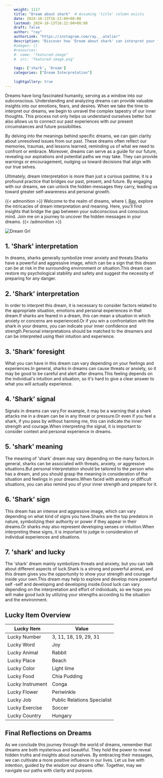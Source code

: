 ```yaml
---
    weight: 1117
    title: "Dream about shark"  # Assuming 'title' column exists
    date: 2024-10-13T16:22:00+08:00
    lastmod: 2024-10-13T16:22:00+08:00
    draft: false
    author: "ray"
    authorLink: "https://instagram.com/ray._.atelier"
    description: "Discover how 'Dream about shark' can interpret your future and uncover its significant meanings in your life."
    #images: []
    #resources:
    #- name: "featured-image"
    #  src: "featured-image.png"
    
    tags: ['shark', 'Dream']
    categories: ["Dream Interpretation"]
    
    lightgallery: true
---
```

    
Dreams have long fascinated humanity, serving as a window into our subconscious. Understanding and analyzing dreams can provide valuable insights into our emotions, fears, and desires. When we take the time to interpret our dreams, we begin to unravel the complex tapestry of our inner thoughts. This process not only helps us understand ourselves better but also allows us to connect our past experiences with our present circumstances and future possibilities.

By delving into the meanings behind specific dreams, we can gain clarity about unresolved issues from our past. These dreams often reflect our memories, traumas, and lessons learned, reminding us of what we need to confront or embrace. Moreover, dreams can serve as a guide for our future, revealing our aspirations and potential paths we may take. They can provide warnings or encouragement, nudging us toward decisions that align with our true selves.

Ultimately, dream interpretation is more than just a curious pastime; it is a profound practice that bridges our past, present, and future. By engaging with our dreams, we can unlock the hidden messages they carry, leading us toward greater self-awareness and personal growth.

{{< admonition >}}
Welcome to the realm of dreams, where I, [Ray](https://instagram.com/ray._.atelier), explore the intricacies of dream interpretation and meaning. Here, you’ll find insights that bridge the gap between your subconscious and conscious mind. Join me on a journey to uncover the hidden messages in your dreams.
{{< /admonition >}}

![Dream Grl](https://cdn.pixabay.com/photo/2017/11/02/03/35/gothic-2910057_1280.jpg "Dream Grl")

## 1. 'Shark' interpretation
In dreams, sharks generally symbolize inner anxiety and threats.Sharks have a powerful and aggressive image, which can be a sign that this dream can be at risk in the surrounding environment or situation.This dream can restore my psychological stability and safety and suggest the necessity of preparing for any danger.

## 2. 'Shark' interpretation
In order to interpret this dream, it is necessary to consider factors related to the appropriate situation, emotions and personal experiences in that dream.If sharks are feared in a dream, this can mean a situation in which anxiety or concerns are experienced.Or if you win a confrontation with the shark in your dreams, you can indicate your inner confidence and strength.Personal interpretations should be matched to the dreamers and can be interpreted using their intuition and experience.

## 3. 'Shark' foresight
What you can have in this dream can vary depending on your feelings and experiences.In general, sharks in dreams can cause threats or anxiety, so it may be good to be careful and alert after dreams.This feeling depends on the individual's intuition and situation, so it's hard to give a clear answer to what you will actually experience.

## 4. 'Shark' signal
Signals in dreams can vary.For example, it may be a warning that a shark attacks me in a dream can be in any threat or pressure.Or even if you feel a shark, if you pass by without harming me, this can indicate the inner strength and courage.When interpreting the signal, it is important to consider context and personal experience in dreams.

## 5. 'shark' meaning
The meaning of 'shark' dream may vary depending on the many factors.In general, sharks can be associated with threats, anxiety, or aggressive situations.But personal interpretation should be tailored to the person who has a dream, and you should grasp the meaning in consideration of the situation and feelings in your dreams.When faced with anxiety or difficult situations, you can also remind you of your inner strength and prepare for it.

## 6. 'Shark' sign
This dream has an intense and aggressive image, which can vary depending on what kind of signs you have.Sharks are the top predators in nature, symbolizing their authority or power if they appear in their dreams.Or sharks may also represent developing senses or intuition.When interpreting these signs, it is important to judge in consideration of individual experiences and situations.

## 7. 'shark' and lucky
The 'shark' dream mainly symbolizes threats and anxiety, but you can talk about different aspects of luck.Shark is a strong and powerful animal, and this dream gives you the opportunity to show your strength and courage inside your own.This dream may help to explore and develop more powerful self -self and developing and developing inside.Good luck can vary depending on the interpretation and effort of individuals, so we hope you will make good luck by utilizing your strengths according to the situation and the environment.

## Lucky Item Overview
| Lucky Item          | Value              |
|---------------|--------------------|
| Lucky Number        | 3, 11, 18, 19, 29, 31  |
| Lucky Word          | Joy |
| Lucky Animal        | Rabbit |
| Lucky Place         | Beach     |
| Lucky Color         | Light lime     |
| Lucky Food          | Chia Pudding      |
| Lucky Instrument    | Conga |
| Lucky Flower        | Periwinkle    |
| Lucky Job           | Public Relations Specialist       |
| Lucky Exercise      | Soccer  |
| Lucky Country       | Hungary    |


##  Final Reflections on Dreams

As we conclude this journey through the world of dreams, remember that dreams are both mysterious and beautiful. They hold the power to reveal hidden truths and insights about ourselves. By embracing their messages, we can cultivate a more positive influence in our lives. Let us live with intention, guided by the wisdom our dreams offer. Together, may we navigate our paths with clarity and purpose.
